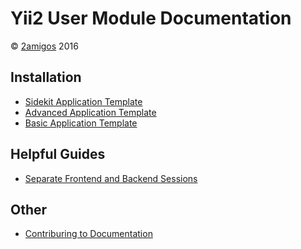 Yii2 User Module Documentation
==============================

© [2amigos](http://www.2amigos.us/) 2016

Installation
------------

- [Sidekit Application Template](installation/sidekit-application-template.md)
- [Advanced Application Template](installation/advanced-application-template.md)
- [Basic Application Template](installation/basic-application-template.md)

Helpful Guides
--------------

- [Separate Frontend and Backend Sessions](helpful-guides/separate-frontend-and-backend-sessions.md)

Other
-----

- [Contriburing to Documentation](other/contriburing-to-documentation.md)
